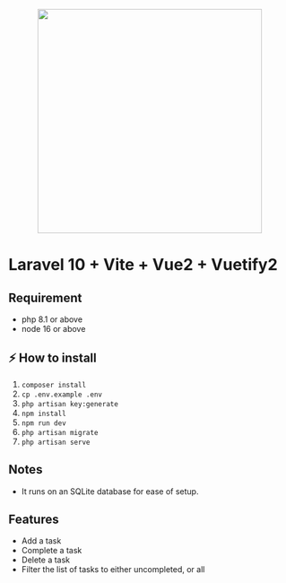 <p align="center">
<a href="https://laravel.com" target="_blank"><img src="https://user-images.githubusercontent.com/5760249/132945127-a7d3a4bb-1ffc-4658-8096-c9cfc2f5c3dd.png" width="400"></a>
</p>

# Laravel 10 + Vite + Vue2 + Vuetify2 

## Requirement
- php 8.1 or above
- node 16 or above

## ⚡️ How to install

1. `composer install`
2. `cp .env.example .env`
5. `php artisan key:generate`   
6. `npm install`
7. `npm run dev`
8. `php artisan migrate`
8. `php artisan serve`

## Notes

- It runs on an SQLite database for ease of setup.



## Features

- Add a task
- Complete a task
- Delete a task
- Filter the list of tasks to either uncompleted, or all
